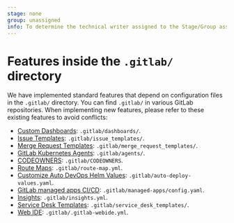 ```yaml
---
stage: none
group: unassigned
info: To determine the technical writer assigned to the Stage/Group associated with this page, see https://about.gitlab.com/handbook/engineering/ux/technical-writing/#designated-technical-writers
---
```


# Features inside the `.gitlab/` directory

We have implemented standard features that depend on configuration files in the `.gitlab/` directory. You can find `.gitlab/` in various GitLab repositories.
When implementing new features, please refer to these existing features to avoid conflicts:

- [Custom Dashboards](../operations/metrics/dashboards/index.md#add-a-new-dashboard-to-your-project): `.gitlab/dashboards/`.
- [Issue Templates](../user/project/description_templates.md#creating-issue-templates): `.gitlab/issue_templates/`.
- [Merge Request Templates](../user/project/description_templates.md#creating-merge-request-templates): `.gitlab/merge_request_templates/`.
- [GitLab Kubernetes Agents](https://gitlab.com/gitlab-org/cluster-integration/gitlab-agent/-/blob/master/doc/configuration_repository.md#layout): `.gitlab/agents/`.
- [CODEOWNERS](../user/project/code_owners.md#how-to-set-up-code-owners): `.gitlab/CODEOWNERS`.
- [Route Maps](../ci/review_apps/#route-maps): `.gitlab/route-map.yml`.
- [Customize Auto DevOps Helm Values](../topics/autodevops/customize.md#customize-values-for-helm-chart): `.gitlab/auto-deploy-values.yaml`.
- [GitLab managed apps CI/CD](../user/clusters/applications.md#usage): `.gitlab/managed-apps/config.yaml`.
- [Insights](../user/project/insights/index.md#configure-your-insights): `.gitlab/insights.yml`.
- [Service Desk Templates](../user/project/service_desk.md#using-customized-email-templates): `.gitlab/service_desk_templates/`.
- [Web IDE](../user/project/web_ide/#web-ide-configuration-file): `.gitlab/.gitlab-webide.yml`.
